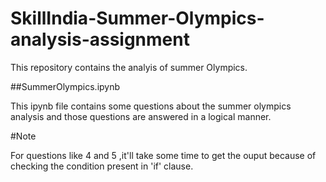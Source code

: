 # SkillIndia-Summer-Olympics-analysis-assignment
This repository contains the analyis of summer Olympics.

##SummerOlympics.ipynb

This ipynb file contains some questions about the summer olympics analysis and those questions are answered in a logical manner.


#Note

For questions like 4 and 5 ,it'll take some time to get the ouput because of checking the condition present in 'if' clause.
